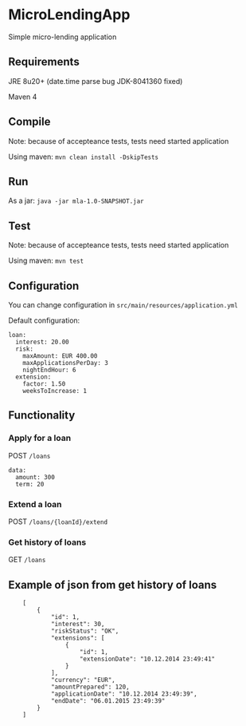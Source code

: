 # MicroLendingApp
Simple micro-lending application

## Requirements
JRE 8u20+ (date.time parse bug JDK-8041360 fixed)

Maven 4

## Compile
Note: because of accepteance tests, tests need started application

Using maven: `mvn clean install -DskipTests`

## Run
As a jar: `java -jar mla-1.0-SNAPSHOT.jar`

## Test
Note: because of accepteance tests, tests need started application

Using maven: `mvn test`

## Configuration
You can change configuration in `src/main/resources/application.yml`

Default configuration:

    loan:
      interest: 20.00
      risk:
        maxAmount: EUR 400.00
        maxApplicationsPerDay: 3
        nightEndHour: 6
      extension:
        factor: 1.50
        weeksToIncrease: 1

## Functionality
### Apply for a loan
POST `/loans`

    data:
      amount: 300
      term: 20

### Extend a loan
POST `/loans/{loanId}/extend`

### Get history of loans
GET `/loans`

## Example of json from get history of loans

        [
            {
                "id": 1,
                "interest": 30,
                "riskStatus": "OK",
                "extensions": [
                    {
                        "id": 1,
                        "extensionDate": "10.12.2014 23:49:41"
                    }
                ],
                "currency": "EUR",
                "amountPrepared": 120,
                "applicationDate": "10.12.2014 23:49:39",
                "endDate": "06.01.2015 23:49:39"
            }
        ]
